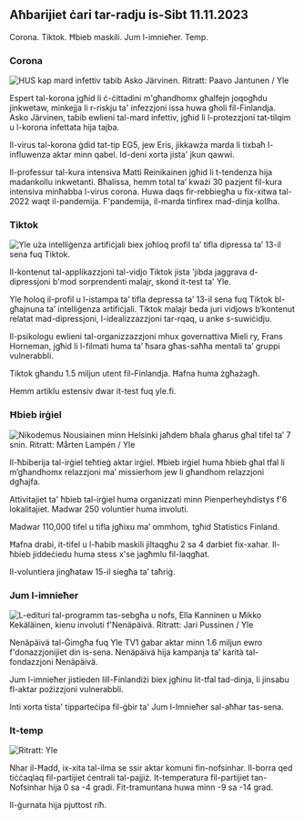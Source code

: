 ## Aħbarijiet ċari tar-radju is-Sibt 11.11.2023

Corona. Tiktok. Ħbieb maskili. Jum l-imnieħer. Temp.

### Corona

![HUS kap mard infettiv tabib Asko Järvinen. Ritratt: Paavo Jantunen / Yle](https://images.cdn.yle.fi/image/upload/c_crop,h_3027,w_5382,x_0,y_311/ar_1.7777777777777777,c_fill,g_faces,h_670/0d_1201/0,w_1201.q_auto:eco/f_auto/fl_lossy/v1699692578/39-1199235654f3bb0eba14)

Espert tal-korona jgħid li ċ-ċittadini m'għandhomx għalfejn joqogħdu jinkwetaw, minkejja li r-riskju ta' infezzjoni issa huwa għoli fil-Finlandja. Asko Järvinen, tabib ewlieni tal-mard infettiv, jgħid li l-protezzjoni tat-tilqim u l-korona infettata hija tajba.

Il-virus tal-korona ġdid tat-tip EG5, jew Eris, jikkawża marda li tixbaħ l-influwenza aktar minn qabel. Id-deni xorta jista' jkun qawwi.

Il-professur tal-kura intensiva Matti Reinikainen jgħid li t-tendenza hija madankollu inkwetanti. Bħalissa, hemm total ta’ kważi 30 pazjent fil-kura intensiva minħabba l-virus corona. Huwa daqs fir-rebbiegħa u fix-xitwa tal-2022 waqt il-pandemija. F'pandemija, il-marda tinfirex mad-dinja kollha.

### Tiktok

![Yle uża intelliġenza artifiċjali biex joħloq profil ta’ tifla dipressa ta’ 13-il sena fuq Tiktok. ](https://images.cdn.yle.fi/image/upload/c_crop,h_2955,w_5255,x_371,y_789/ar_1.777777777777777,c_fill,g_faces,h_675,w_1255,x_371,y_789/ar_1.777777777777777,c_fill,g_faces,h_675,w_1200/autof_r_auto/ecod/autof_autofl_lossy/v1697625813/39-1187987652fb3e8a7ce7)

Il-kontenut tal-applikazzjoni tal-vidjo Tiktok jista 'jibda jaggrava d-dipressjoni b'mod sorprendenti malajr, skond it-test ta' Yle.

Yle ħoloq il-profil u l-istampa ta’ tifla depressa ta’ 13-il sena fuq Tiktok bl-għajnuna ta’ intelliġenza artifiċjali. Tiktok malajr beda juri vidjows b’kontenut relatat mad-dipressjoni, l-idealizzazzjoni tar-rqaq, u anke s-suwiċidju.

Il-psikologu ewlieni tal-organizzazzjoni mhux governattiva Mieli ry, Frans Horneman, jgħid li l-filmati huma ta’ ħsara għas-saħħa mentali ta’ gruppi vulnerabbli.

Tiktok għandu 1.5 miljun utent fil-Finlandja. Ħafna huma żgħażagħ.

Hemm artiklu estensiv dwar it-test fuq yle.fi.

### Ħbieb irġiel

![Nikodemus Nousiainen minn Helsinki jaħdem bħala għarus għal tifel ta’ 7 snin. Ritratt: Mårten Lampén / Yle](https://images.cdn.yle.fi/image/upload/c_crop,h_2250,w_4000,x_0,y_150/ar_1.7777777777777777,c_fill,g_faces,h_670/0d_1200,w_1200,w_1200q_auto:eco/f_auto/fl_lossy/v1699361417/39-1197061654a30293868a)

Il-ħbiberija tal-irġiel teħtieġ aktar irġiel. Ħbieb irġiel huma ħbieb għal tfal li m’għandhomx relazzjoni ma’ missierhom jew li għandhom relazzjoni dgħajfa.

Attivitajiet ta' ħbieb tal-irġiel huma organizzati minn Pienperheyhdistys f'6 lokalitajiet. Madwar 250 voluntier huma involuti.

Madwar 110,000 tifel u tifla jgħixu ma’ ommhom, tgħid Statistics Finland.

Ħafna drabi, it-tifel u l-ħabib maskili jiltaqgħu 2 sa 4 darbiet fix-xahar. Il-ħbieb jiddeċiedu huma stess x'se jagħmlu fil-laqgħat.

Il-voluntiera jingħataw 15-il siegħa ta’ taħriġ.

### Jum l-imnieħer

![L-edituri tal-programm tas-sebgħa u nofs, Ella Kanninen u Mikko Kekäläinen, kienu involuti f'Nenäpäivä. Ritratt: Jari Pussinen / Yle](https://images.cdn.yle.fi/image/upload/c_crop,h_3125,w_5557,x_0,y_126/ar_1.7777777777777777,c_fill,g_faces,h_670/0_r1201.q_auto:eco/f_auto/fl_lossy/v1699531130/39-1198130654cc7a81d6f6)

Nenäpäivä tal-Ġimgħa fuq Yle TV1 ġabar aktar minn 1.6 miljun ewro f'donazzjonijiet din is-sena. Nenäpäivä hija kampanja ta’ karità tal-fondazzjoni Nenäpäivä.

Jum l-imnieħer jistieden lill-Finlandiżi biex jgħinu lit-tfal tad-dinja, li jinsabu fl-aktar pożizzjoni vulnerabbli.

Inti xorta tista' tipparteċipa fil-ġbir ta' Jum l-Imnieħer sal-aħħar tas-sena.

### It-temp

![ Ritratt: Yle](https://images.cdn.yle.fi/image/upload/c_crop,h_1080,w_1919,x_0,y_0/ar_1.777777777777777,c_fill,g_faces,h_675,w_1201/0dp_r_auto/0.777777777777777.:eco/f_auto/fl_lossy/v1699717391/39-1199335654fa0f0a84d5)

Nhar il-Ħadd, ix-xita tal-ilma se ssir aktar komuni fin-nofsinhar. Il-borra qed tiċċaqlaq fil-partijiet ċentrali tal-pajjiż. It-temperatura fil-partijiet tan-Nofsinhar hija 0 sa -4 gradi. Fit-tramuntana huwa minn -9 sa -14 grad.

Il-ġurnata hija pjuttost riħ.